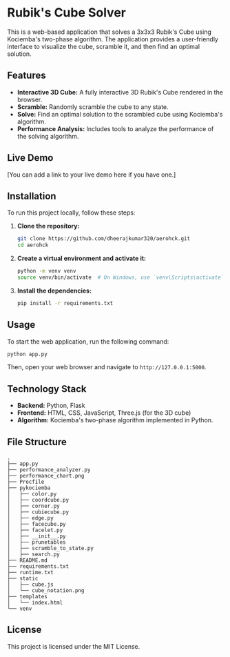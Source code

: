 # Rubik's Cube Solver

This is a web-based application that solves a 3x3x3 Rubik's Cube using Kociemba's two-phase algorithm. The application provides a user-friendly interface to visualize the cube, scramble it, and then find an optimal solution.

## Features

- **Interactive 3D Cube:** A fully interactive 3D Rubik's Cube rendered in the browser.
- **Scramble:** Randomly scramble the cube to any state.
- **Solve:** Find an optimal solution to the scrambled cube using Kociemba's algorithm.
- **Performance Analysis:** Includes tools to analyze the performance of the solving algorithm.

## Live Demo

[You can add a link to your live demo here if you have one.]

## Installation

To run this project locally, follow these steps:

1. **Clone the repository:**
   ```bash
   git clone https://github.com/dheerajkumar320/aerohck.git
   cd aerohck
   ```

2. **Create a virtual environment and activate it:**
   ```bash
   python -m venv venv
   source venv/bin/activate  # On Windows, use `venv\Scripts\activate`
   ```

3. **Install the dependencies:**
   ```bash
   pip install -r requirements.txt
   ```

## Usage

To start the web application, run the following command:

```bash
python app.py
```

Then, open your web browser and navigate to `http://127.0.0.1:5000`.

## Technology Stack

- **Backend:** Python, Flask
- **Frontend:** HTML, CSS, JavaScript, Three.js (for the 3D cube)
- **Algorithm:** Kociemba's two-phase algorithm implemented in Python.

## File Structure

```
.
├── app.py
├── performance_analyzer.py
├── performance_chart.png
├── Procfile
├── pykociemba
│   ├── color.py
│   ├── coordcube.py
│   ├── corner.py
│   ├── cubiecube.py
│   ├── edge.py
│   ├── facecube.py
│   ├── facelet.py
│   ├── __init__.py
│   ├── prunetables
│   ├── scramble_to_state.py
│   ├── search.py
├── README.md
├── requirements.txt
├── runtime.txt
├── static
│   ├── cube.js
│   └── cube_notation.png
├── templates
│   └── index.html
└── venv
```

## License

This project is licensed under the MIT License.
